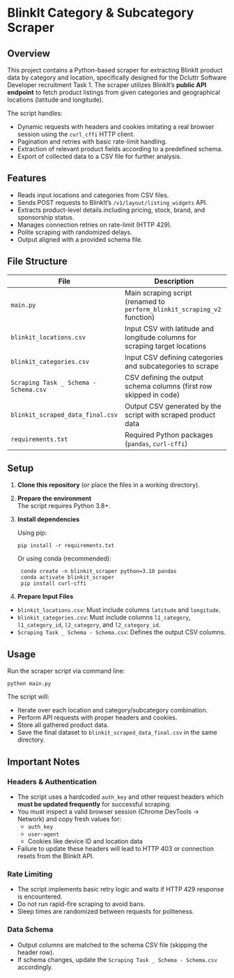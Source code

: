 # BlinkIt Category & Subcategory Scraper

## Overview

This project contains a Python-based scraper for extracting BlinkIt product data by category and location, specifically designed for the Dcluttr Software Developer recruitment Task 1. The scraper utilizes BlinkIt’s **public API endpoint** to fetch product listings from given categories and geographical locations (latitude and longitude).

The script handles:
- Dynamic requests with headers and cookies imitating a real browser session using the `curl_cffi` HTTP client.
- Pagination and retries with basic rate-limit handling.
- Extraction of relevant product fields according to a predefined schema.
- Export of collected data to a CSV file for further analysis.

## Features

- Reads input locations and categories from CSV files.
- Sends POST requests to BlinkIt’s `/v1/layout/listing_widgets` API.
- Extracts product-level details including pricing, stock, brand, and sponsorship status.
- Manages connection retries on rate-limit (HTTP 429).
- Polite scraping with randomized delays.
- Output aligned with a provided schema file.

## File Structure

| File                           | Description                                        |
|--------------------------------|--------------------------------------------------|
| `main.py`                      | Main scraping script (renamed to `perform_blinkit_scraping_v2` function) |
| `blinkit_locations.csv`        | Input CSV with latitude and longitude columns for scraping target locations |
| `blinkit_categories.csv`       | Input CSV defining categories and subcategories to scrape |
| `Scraping Task _ Schema - Schema.csv` | CSV defining the output schema columns (first row skipped in code) |
| `blinkit_scraped_data_final.csv` | Output CSV generated by the script with scraped product data |
| `requirements.txt`             | Required Python packages (`pandas`, `curl-cffi`) |

## Setup

1. **Clone this repository** (or place the files in a working directory).

2. **Prepare the environment**  
   The script requires Python 3.8+.

3. **Install dependencies**

   Using pip:

   ```
   pip install -r requirements.txt
   
   ```

   Or using conda (recommended):
   
   ```
    conda create -n blinkit_scraper python=3.10 pandas
    conda activate blinkit_scraper
    pip install curl-cffi

    ```

4. **Prepare Input Files**

- `blinkit_locations.csv`: Must include columns `latitude` and `longitude`.
- `blinkit_categories.csv`: Must include columns `l1_category`, `l1_category_id`, `l2_category`, and `l2_category_id`.
- `Scraping Task _ Schema - Schema.csv`: Defines the output CSV columns.

## Usage

Run the scraper script via command line:

   ```
   python main.py
   ```

The script will:
- Iterate over each location and category/subcategory combination.
- Perform API requests with proper headers and cookies.
- Store all gathered product data.
- Save the final dataset to `blinkit_scraped_data_final.csv` in the same directory.

## Important Notes

### Headers & Authentication

- The script uses a hardcoded `auth_key` and other request headers which **must be updated frequently** for successful scraping.
- You must inspect a valid browser session (Chrome DevTools → Network) and copy fresh values for:
  - `auth_key`
  - `user-agent`
  - Cookies like device ID and location data
- Failure to update these headers will lead to HTTP 403 or connection resets from the BlinkIt API.

### Rate Limiting

- The script implements basic retry logic and waits if HTTP 429 response is encountered.
- Do not run rapid-fire scraping to avoid bans.
- Sleep times are randomized between requests for politeness.

### Data Schema

- Output columns are matched to the schema CSV file (skipping the header row).
- If schema changes, update the `Scraping Task _ Schema - Schema.csv` accordingly.


